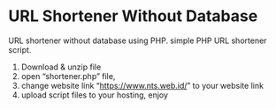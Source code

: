 # URL Shortener Without Database
URL shortener without database using PHP. simple PHP URL shortener script.<br>
<ol>
  <li>Download & unzip file</li>
  <li>open “shortener.php” file, </li>
  <li>change website link “<a href="https://www.nts.web.id/">https://www.nts.web.id/</a>” to your website link</li>
  <li>upload script files to your hosting, enjoy</li>
</ol>
